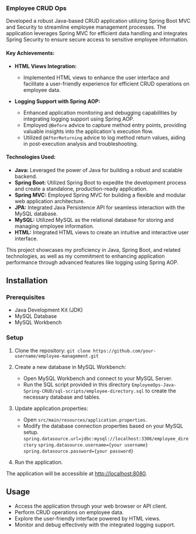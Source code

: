 ### Employee CRUD Ops

Developed a robust Java-based CRUD application utilizing Spring Boot MVC and Security to streamline employee management processes. The application leverages Spring MVC for efficient data handling and integrates Spring Security to ensure secure access to sensitive employee information.

#### Key Achievements:

- **HTML Views Integration:**
  - Implemented HTML views to enhance the user interface and facilitate a user-friendly experience for efficient CRUD operations on employee data.

- **Logging Support with Spring AOP:**
  - Enhanced application monitoring and debugging capabilities by integrating logging support using Spring AOP.
  - Employed `@Before` advice to capture method entry points, providing valuable insights into the application's execution flow.
  - Utilized `@AfterReturning` advice to log method return values, aiding in post-execution analysis and troubleshooting.

#### Technologies Used:

- **Java:** Leveraged the power of Java for building a robust and scalable backend.
- **Spring Boot:** Utilized Spring Boot to expedite the development process and create a standalone, production-ready application.
- **Spring MVC:** Employed Spring MVC for building a flexible and modular web application architecture.
- **JPA:** Integrated Java Persistence API for seamless interaction with the MySQL database.
- **MySQL:** Utilized MySQL as the relational database for storing and managing employee information.
- **HTML:** Integrated HTML views to create an intuitive and interactive user interface.

This project showcases my proficiency in Java, Spring Boot, and related technologies, as well as my commitment to enhancing application performance through advanced features like logging using Spring AOP.


## Installation

### Prerequisites

- Java Development Kit (JDK)
- MySQL Database
- MySQL Workbench

### Setup

1. Clone the repository: `git clone https://github.com/your-username/employee-management.git`
2. Create a new database in MySQL Workbench:
   - Open MySQL Workbench and connect to your MySQL Server.
   - Run the SQL script provided in this directory `EmployeeOps-Java-Spring-CRUD/sql-scripts/employee-directory.sql` to create the necessary database and tables.

3. Update application.properties:
   - Open `src/main/resources/application.properties`.
   - Modify the database connection properties based on your MySQL setup.
      `spring.datasource.url=jdbc:mysql://localhost:3306/employee_directory`
      `spring.datasource.username={your username}`
      `spring.datasource.password={your password}`

4. Run the application.

The application will be accessible at [http://localhost:8080](http://localhost:8080).

## Usage

- Access the application through your web browser or API client.
- Perform CRUD operations on employee data.
- Explore the user-friendly interface powered by HTML views.
- Monitor and debug effectively with the integrated logging support.
